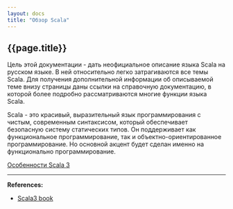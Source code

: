 ```yaml
---
layout: docs
title: "Обзор Scala"
---
```


## {{page.title}}

Цель этой документации - дать неофициальное описание языка Scala на русском языке. 
В ней относительно легко затрагиваются все темы Scala. 
Для получения дополнительной информации об описываемой теме внизу страницы даны ссылки на справочную документацию, 
в которой более подробно рассматриваются многие функции языка Scala.

Scala - это красивый, выразительный язык программирования с чистым, современным синтаксисом,
который обеспечивает безопасную систему статических типов.
Он поддерживает как функциональное программирование, так и объектно-ориентированное программирование.
Но основной акцент будет сделан именно на функционально программирование.

[Особенности Scala 3](https://docs.scala-lang.org/scala3/book/scala-features.html)

---

**References:**
- [Scala3 book](https://docs.scala-lang.org/scala3/book/introduction.html)
